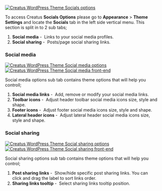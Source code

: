 <div class="thz-lightbox-gallery" markdown="1">
<div class="thz-doc-image max">
<a class="thz-lightbox mfp-image" href="../../docs-media/socials-options.jpg" data-mfp-title="Creatus WordPress Theme Socials options" data-modal-size="large">
	<img src="../../docs-media/socials-options.jpg" alt="Creatus WordPress Theme Socials options" />
</a>
</div>

<div id="search" markdown="1">

To access Creatus __Socials Options__ please go to __Appearance__ >  __Theme Settings__ and locate the __Socials__ tab in the left side vertical menu. This section is split in to 2 sub tabs; 

1. __Social media__&nbsp;-&nbsp; Links to your social media profiles. 
1. __Social sharing__&nbsp;-&nbsp; Posts/page social sharing links. <span class="thz-pro-feature"></span>

</div>

### Social media
<div class="thz-doc-image max">
<a class="thz-lightbox mfp-image" href="../../docs-media/social-media-options.jpg" data-mfp-title="Creatus WordPress Theme Social media options" data-modal-size="large">
	<img src="../../docs-media//social-media-options.jpg" alt="Creatus WordPress Theme Social media options" />
</a>
</div>

<div class="thz-doc-image max">
<a class="thz-lightbox mfp-image" href="../../docs-media/social-media-frontend.jpg" data-mfp-title="Creatus WordPress Theme Social media front-end" data-modal-size="large">
	<img src="../../docs-media//social-media-frontend.jpg" alt="Creatus WordPress Theme Social media front-end" />
</a>
</div>

Social media options sub tab contains theme options that will help you controll;

1. __Social media links__&nbsp;-&nbsp; Add, remove or modify your social media links. 
1. __Toolbar icons__&nbsp;-&nbsp; Adjust header toolbar social media icons size, style and shape.
1. __Footer icons__&nbsp;-&nbsp; Adjust footer social media icons size, style and shape.
1. __Lateral header icons__&nbsp;-&nbsp; Adjust lateral header social media icons size, style and shape.


### Social sharing
<div class="thz-doc-image max">
<a class="thz-lightbox mfp-image" href="../../docs-media/social-sharing-options.jpg" data-mfp-title="Creatus WordPress Theme Social sharing options" data-modal-size="large">
	<img src="../../docs-media/social-sharing-options.jpg" alt="Creatus WordPress Theme Social sharing options" />
</a>
</div>

<div class="thz-doc-image max">
<a class="thz-lightbox mfp-image" href="../../docs-media/social-sharing-frontend.jpg" data-mfp-title="Creatus WordPress Theme Social sharing frontend" data-modal-size="large">
	<img src="../../docs-media//social-sharing-frontend.jpg" alt="Creatus WordPress Theme Social sharing front-end" />
</a>
</div>


Social sharing options sub tab contains theme options that will help you control;

1. __Post sharing links__&nbsp;-&nbsp; Show/hide specific post sharing links. You can click and drag the label to sort links order. 
1. __Sharing links tooltip__&nbsp;-&nbsp; Select sharing links tooltip position.

</div>